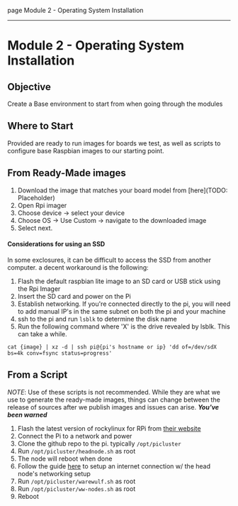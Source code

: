 page
Module 2 - Operating System Installation


---

# Module 2 - Operating System Installation

## Objective
Create a Base environment to start from when going through the modules

## Where to Start
Provided are ready to run images for boards we test, as well as scripts to configure base Raspbian images to our starting point.

## From Ready-Made images
1. Download the image that matches your board model from [here](TODO: Placeholder)
2. Open Rpi imager
3. Choose device -> select your device
4. Choose OS -> Use Custom -> navigate to the downloaded image
5. Select next. 

#### Considerations for using an SSD
In some exclosures, it can be difficult to access the SSD from another computer. a decent workaround is the following:
1. Flash the default raspbian lite image to an SD card or USB stick using the Rpi Imager
2. Insert the SD card and power on the Pi
3. Establish networking. If you're connected directly to the pi, you will need to add manual IP's in the same subnet on both the pi and your machine
4. ssh to the pi and run `lsblk` to determine the disk name
5. Run the following command where 'X' is the drive revealed by lsblk. This can take a while. 
```
cat {image} | xz -d | ssh pi@{pi's hostname or ip} 'dd of=/dev/sdX bs=4k conv=fsync status=progress'
```

## From a Script
*NOTE*: Use of these scripts is not recommended. While they are what we use to generate the ready-made images, things can change between the release of sources after we publish images and issues can arise. ***You've been warned***
1. Flash the latest version of rockylinux for RPi from [their website](https://rockylinux.org/download)
2. Connect the Pi to a network and power
3. Clone the github repo to the pi. typically `/opt/picluster`
4. Run `/opt/picluster/headnode.sh` as root
5. The node will reboot when done
6. Follow the guide [here](content/internet) to setup an internet connection w/ the head node's networking setup
7. Run `/opt/picluster/warewulf.sh` as root
8. Run `/opt/picluster/ww-nodes.sh` as root
9. Reboot
